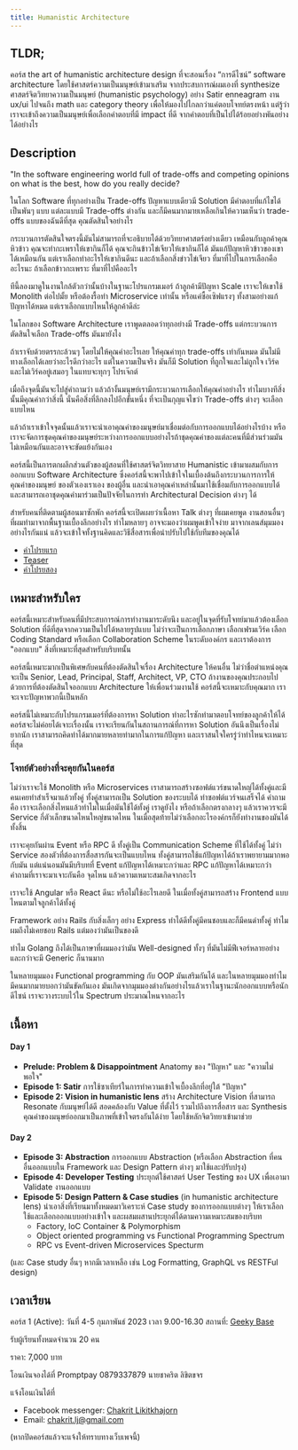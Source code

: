 ```yaml
---
title: Humanistic Architecture
---
```


## TLDR;

คอร์ส the art of humanistic architecture design ที่จะสอนเรื่อง “การดีไซน์” software architecture โดยใช้ศาสตร์ความเป็นมนุษย์เข้ามาเสริม จากประสบการณ์ผมเองที่ synthesize ศาสตร์จิตวิทยาความเป็นมนุษย์ (humanistic psychology) อย่าง Satir enneagram งาน ux/ui ไปจนถึง math และ category theory เพื่อให้มองไปไกลกว่าแค่ตอบโจทย์ตรงหน้า แต่รู้ว่าเราจะเข้าถึงความเป็นมนุษย์เพื่อเลือกคำตอบที่มี impact ที่ดี จากคำตอบที่เป็นไปได้ร้อยอย่างพันอย่างได้อย่างไร

## Description

"In the software engineering world full of trade-offs and competing opinions on what is the best, how do you really decide?

ในโลก Software ที่ทุกอย่างเป็น Trade-offs ปัญหาแบบเดียวมี Solution มีคำตอบที่แก้ไขได้เป็นพันๆ แบบ แต่ละแบบมี Trade-offs ต่างกัน และก็มีคนมากมายเหลือเกินให้ความเห็นว่า trade-offs แบบของฉันดีที่สุด คุณตัดสินใจอย่างไร

กระบวนการตัดสินใจตรงนี้มันไม่สามารถที่จะอธิบายได้ด้วยวิทยาศาสตร์อย่างเดียว เหมือนกับลูกค้าคุณหิวข้าว คุณจะทำกะเพราให้เขากินก็ได้ คุณจะกินข้าวไข่เจียวให้เขากินก็ได้ มันแก้ปัญหาหิวข้าวของเขาได้เหมือนกัน แต่เราเลือกทำอะไรให้เขากินดีนะ และถ้าเลือกสิ่งข่าวไข่เจียว ที่มาที่ไปในการเลือกคืออะไรนะ ถ้าเลือกข้าวกะเพราะ ที่มาที่ไปคืออะไร

ทีนี้ลองมาดูในงานใกล้ตัวกว่านั้นบ้างในฐานะโปรแกรมเมอร์ ถ้าลูกค้ามีปัญหา Scale เราจะให้เขาใช้ Monolith ต่อไปมั้ย หรือต้องรื้อทำ Microservice เท่านั้น หรือแค่ซื้อเซิฟแรงๆ ทั้งสามอย่างแก้ปัญหาได้หมด แต่เราเลือกแบบไหนให้ลูกค้าดีล่ะ

ในโลกของ Software Architecture เราพูดตลอดว่าทุกอย่างมี Trade-offs
แต่กระบวนการตัดสินใจเลือก Trade-offs มันมายังไง

ถ้าเราจับด้วยตรรกะล้วนๆ โดยไม่ให้คุณค่าอะไรเลย ให้คุณค่าทุก trade-offs เท่ากันหมด มันไม่มีทางเลือกได้เลยว่าอะไรดีกว่าอะไร แต่ในความเป็นจริง มันก็มี Solution ที่ถูกใจและไม่ถูกใจ เวิร์คและไม่เวิร์คอยู่เสมอๆ ในแทบจะทุกๆ โปรเจ๊กต์

เมื่อถึงจุดนี้มันจะไปสู่คำถามว่า แล้วถ้างั้นมนุษย์เรามีกระบวนการเลือกให้คุณค่าอย่างไร ทำไมบางทีสิ่งนั้นมีคุณค่ากว่าสิ่งนี้ นั่นคือสิ่งที่ลึกลงไปอีกขั้นหนึ่ง ที่จะเป็นกุญแจไขว่า Trade-offs ต่างๆ จะเลือกแบบไหน

แล้วถ้าเราเข้าใจจุดนั้นแล้วเราจะนำเอาคุณค่าของมนุษย์มาเชื่อมต่อกับการออกแบบได้อย่างไรบ้าง หรือเราจะจัดการชุดคุณค่าของมนุษย์ระหว่างการออกแบบอย่างไรถ้าชุดคุณค่าของแต่ละคนที่มีส่วนร่วมมันไม่เหมือนกันและอาจจะขัดแย้งกันเอง

คอร์สนี้เป็นการตกผลึกส่วนตัวของผู้สอนที่ใช้ศาสตร์จิตวิทยาสาย Humanistic เข้ามาผสมกับการออกแบบ Software Architecture ซึ่งคอร์สนี้จะพาไปเข้าใจในเบื้องต้นถึงกระบวนการการให้คุณค่าของมนุษย์ ของตัวเองเราเอง ของผู้อื่น และนำเอาคุณค่าเหล่านั้นมาใช้เชื่อมกับการออกแบบได้ และสามารถเอาชุดคุณค่ามาร่วมเป็นปัจจัยในการทำ Architectural Decision ต่างๆ ได้

สำหรับคนที่ติดตามผู้สอนมาซักพัก คอร์สนี้จะเปิดเผยว่าเนื้อหา Talk ต่างๆ ที่ผมเคยพูด งานสอนอื่นๆ ที่ผมทำมาจากพื้นฐานเบื้องลึกอย่างไร ทำไมหลายๆ อาจจะมองว่าผมพูดเข้าใจง่าย มาจากเลนส์มุมมองอย่างไรกันแน่ แล้วจะเข้าใจทั้งฐานคิดและวิธีสื่อสารเพื่อนำปรับไปใช้กับทีมของคุณได้

- [คำโปรยแรก](https://www.facebook.com/chakrit.likitkhajorn/posts/pfbid02UETwFp5SptBqWr14EXpVn5yGGsrXQrgFhZr2QhpKH8Bo9us35W8u1NSsy6QwGEkxl?__cft__[0]=AZXS11dgQsmKjc-UOjjJxMAZp9u8LVLqACCAKD2WJlcwNH00-jzor8QJl8abLWObMtQa5GdjxwmMi7MrsTrp_cvuaMnCRLmGuOz4HEpZbUVc3VJKmxq0ZEe3ceJt9z0q_uI&__tn__=%2CO%2CP-R)
- [Teaser](https://www.facebook.com/chakrit.likitkhajorn/posts/pfbid02XWvnJVyVk5AXMB9yQ9vfKUNZdRGahUCxYa2uNuyPRp1zGoAZM1gFidFBX3Mj8Ccql)
- [คำโปรยสอง](https://www.facebook.com/chakrit.likitkhajorn/posts/pfbid0nEWpLYF3URBMAUWStpwPL92KvKxMiyL9ZzPv2g1Be14K6uqJxRDhzRX4Ybxj9bVal)

## เหมาะสำหรับใคร

คอร์สนี้เหมาะสำหรับคนที่มีประสบการณ์การทำงานมาระดับนึง และอยู่ในจุดที่รับโจทย์มาแล้วต้องเลือก Solution ที่ดีที่สุดจากความเป็นไปได้หลายรูปแบบ ไม่ว่าจะเป็นการเลือกภาษา เลือกเฟรมเวิร์ค เลือก Coding Standard หรือเลือก Collaboration Scheme ในระดับองค์กร และเราต้องการ "ออกแบบ" สิ่งที่เหมาะที่สุดสำหรับบริบทนั้น

คอร์สนี้เหมาะมากเป็นพิเศษกับคนที่ต้องตัดสินใจเรื่อง Architecture ให้คนอื่น ไม่ว่าชื่อตำแหน่งคุณจะเป็น Senior, Lead, Principal, Staff, Architect, VP, CTO ถ้างานของคุณประกอบไปด้วยการที่ต้องตัดสินใจออกแบบ Architecture ให้เพื่อนร่วมงานใช้ คอร์สนี้จะเหมาะกับคุณมาก เราจะเจาะปัญหาพวกนี้เป็นหลัก

คอร์สนี้ไม่เหมาะกับโปรแกรมเมอร์ที่ต้องการหา Solution ท่าอะไรซักท่ามาตอบโจทย์ของลูกค้าให้ได้ คอร์สจะไม่ค่อยได้เจาะเรื่องนั้น เราจะเรียนกันในสถานการณ์ที่การหา Solution อันนึงเป็นเรื่องไม่ยากนัก เราสามารถคิดท่าได้มากมายหลายท่ามากในการแก้ปัญหา และเราสนใจใครรู่ว่าท่าไหนจะเหมาะที่สุด

### โจทย์ตัวอย่างที่จะคุยกันในคอร์ส

ไม่ว่าเราจะใช้ Monolith หรือ Microservices เราสามารถสร้างซอฟต์แวร์ขนาดใหญ่ได้ทั้งคู่และมีคนเคยทำสำเร็จมาแล้วทั้งคู่ ทั้งคู่สามารถเป็น Solution ของระบบได้ ทำซอฟต์แวร์จนเสร็จได้ คำถามคือ เราจะเลือกสิ่งไหนแล้วทำไมในเมื่อมันใช้ได้ทั้งคู่ เราดูยังไง หรือถ้าเลือกตรงกลางๆ แล้วเราควรจะมี Service กี่ตัวเล็กขนาดไหนใหญ่ขนาดไหน ในเมื่อสุดท้ายไม่ว่าเลือกอะไรองค์กรก็ยังทำงานของมันได้ทั้งสิ้น

เราจะคุยกันผ่าน Event หรือ RPC ดี ทั้งคู่เป็น Communication Scheme ที่ใช้ได้ทั้งคู่ ไม่ว่า Service สองตัวที่ต้องการสื่อสารกันจะเป็นแบบไหน ทั้งคู่สามารถใช้แก้ปัญหาได้ถ้าเราพยายามมากพอกับมัน แต่แน่นอนมันมีบริบทที่ Event แก้ปัญหาได้เหมาะกว่าและ RPC แก้ปัญหาได้เหมาะกว่า คำถามที่เราจะมาเจาะกันคือ จุดไหน แล้วความเหมาะสมเกิดจากอะไร

เราจะใช้ Angular หรือ React ดีนะ หรือไม่ใช้อะไรเลยดี ในเมื่อทั้งคู่สามารถสร้าง Frontend แบบไหนตามใจลูกค้าได้ทั้งคู่

Framework อย่าง Rails กับสิ่งเล็กๆ อย่าง Express ทำได้ดีทั้งคู่มีคนชอบและก็มีคนด่าทั้งคู่ ทำไมผมถึงไม่เคยชอบ Rails แต่มองว่ามันเป็นของดี

ทำไม Golang ถึงได้เป็นภาษาที่ผมมองว่ามัน Well-designed ทั้งๆ ที่มันไม่มีฟีเจอร์หลายอย่างและกว่าจะมี Generic ก็นานมาก

ในหลายมุมมอง Functional programming กับ OOP มันเสริมกันได้ และในหลายมุมมองทำไมมีคนมากมายบอกว่ามันขัดกันเอง มันเกิดจากมุมมองต่างกันอย่างไรแล้วเราในฐานะนักออกแบบหรือนักดีไซน์ เราจะวางระบบไว้ใน Spectrum ประมาณไหนจากอะไร

## เนื้อหา

#### Day 1

- **Prelude: Problem & Disappointment** Anatomy ของ "ปัญหา" และ "ความไม่พอใจ"
- **Episode 1: Satir** การใช้ซาเทียร์ในการทำความเข้าใจเบื้องลึกที่อยู่ใต้ "ปัญหา"
- **Episode 2: Vision in humanistic lens** สร้าง Architecture Vision ที่สามารถ Resonate กับมนุษย์ได้ดี สอดคล้องกับ Value ที่ตั้งไว้ รวมไปถึงการสื่อสาร และ Synthesis คุณค่าของมนุษย์ออกมาเป็นภาพที่เข้าใจตรงกันได้ง่าย โดยใช้หลักจิตวิทยาเข้ามาช่วย

#### Day 2

- **Episode 3: Abstraction** การออกแบบ Abstraction (หรือเลือก Abstraction ที่คนอื่นออกแบบใน Framework และ Design Pattern ต่างๆ มาใช้และปรับปรุง)
- **Episode 4: Developer Testing** ประยุกต์ใช้ศาสตร์ User Testing ของ UX เพื่อเอามา Validate งานออกแบบ
- **Episode 5: Design Pattern & Case studies** (in humanistic architecture lens) นำเอาสิ่งที่เรียนมาทั้งหมดมาวิเคราะห์ Case study ของการออกแบบต่างๆ ให้เราเลือกใช้และเลือกออกแบบอย่างเข้าใจ และผสมผสานประยุกต์ได้ตามความเหมาะสมของบริบท
  - Factory, IoC Container & Polymorphism
  - Object oriented programming vs Functional Programming Spectrum
  - RPC vs Event-driven Microservices Specturm

(และ Case study อื่นๆ หากมีเวลาเหลือ เช่น Log Formatting, GraphQL vs RESTFul design)

## เวลาเรียน

คอร์ส 1 (Active): วันที่ 4-5 กุมภาพันธ์ 2023 เวลา 9.00-16.30
สถานที่: [Geeky Base](https://www.google.com/maps/place/Geeky+Base/@13.852423,100.5803335,17z/data=!3m1!4b1!4m5!3m4!1s0x30e29d2386568ec7:0xdf0eb043fcd08544!8m2!3d13.8524221!4d100.5825129)

รับผู้เรียนทั้งหมดจำนวน 20 คน

ราคา: 7,000 บาท

โอนเงินจองได้ที่ Promptpay 0879337879 นายชาคริต ลิขิตขจร

แจ้งโอนเงินได้ที่

- Facebook messenger: [Chakrit Likitkhajorn](https://www.facebook.com/chakrit.likitkhajorn)
- Email: chakrit.lj@gmail.com

(หากปิดคอร์สแล้วจะแจ้งให้ทราบทางเว็บเพจนี้)
